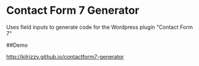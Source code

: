 # Contact Form 7 Generator

Uses field inputs to generate code for the Wordpress plugin "Contact Form 7"

##Demo

http://kilrizzy.github.io/contactform7-generator